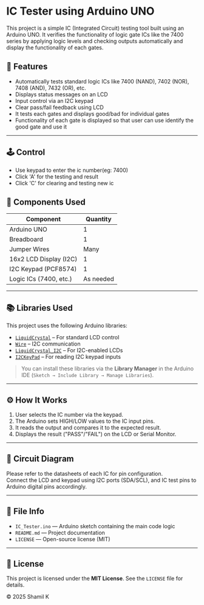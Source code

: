 # IC Tester using Arduino UNO

This project is a simple IC (Integrated Circuit) testing tool built using an Arduino UNO. It verifies the functionality of logic gate ICs like the 7400 series by applying logic levels and checking outputs automatically and display the functionality of each gates.

## 📌 Features

- Automatically tests standard logic ICs like 7400 (NAND), 7402 (NOR), 7408 (AND), 7432 (OR), etc.
- Displays status messages on an LCD
- Input control via an I2C keypad
- Clear pass/fail feedback using LCD
- It tests each gates and displays good/bad for individual gates
- Functionality of each gate is displayed so that user can use identify the good gate and use it

---

## 🕹️ Control

- Use keypad to enter the ic number(eg: 7400)
- Click 'A' for the testing and result
- Click 'C' for clearing and testing new ic

## 🔧 Components Used

| Component             | Quantity |
|-----------------------|----------|
| Arduino UNO           | 1        |
| Breadboard            | 1        |
| Jumper Wires          | Many     |
| 16x2 LCD Display (I2C)| 1        |
| I2C Keypad (PCF8574)  | 1        |
| Logic ICs (7400, etc.)| As needed|

---

## 📚 Libraries Used

This project uses the following Arduino libraries:

- [`LiquidCrystal`](https://www.arduino.cc/en/Reference/LiquidCrystal) – For standard LCD control
- [`Wire`](https://www.arduino.cc/en/Reference/Wire) – I2C communication
- [`LiquidCrystal_I2C`](https://github.com/johnrickman/LiquidCrystal_I2C) – For I2C-enabled LCDs
- [`I2CKeyPad`](https://github.com/joeyoung/arduino_keypads) – For reading I2C keypad inputs

> You can install these libraries via the **Library Manager** in the Arduino IDE (`Sketch → Include Library → Manage Libraries`).

---

## ⚙️ How It Works

1. User selects the IC number via the keypad.
2. The Arduino sets HIGH/LOW values to the IC input pins.
3. It reads the output and compares it to the expected result.
4. Displays the result ("PASS"/"FAIL") on the LCD or Serial Monitor.

---

## 🔌 Circuit Diagram

Please refer to the datasheets of each IC for pin configuration.  
Connect the LCD and keypad using I2C ports (SDA/SCL), and IC test pins to Arduino digital pins accordingly.

---

## 🧾 File Info

- `IC_Tester.ino` — Arduino sketch containing the main code logic
- `README.md` — Project documentation
- `LICENSE` — Open-source license (MIT)

---

## 📝 License

This project is licensed under the **MIT License**. See the `LICENSE` file for details.

© 2025 Shamil K
